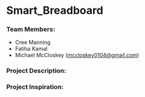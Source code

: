 # Smart_Breadboard

### Team Members:
- Cree Manning
- Fatiha Kamal
- Michael McCloskey (mccloskey0104@gmail.com)

### Project Description:



### Project Inspiration:
